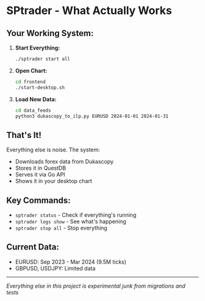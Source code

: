 # SPtrader - What Actually Works

## Your Working System:

1. **Start Everything:**
   ```bash
   ./sptrader start all
   ```

2. **Open Chart:**
   ```bash
   cd frontend
   ./start-desktop.sh
   ```

3. **Load New Data:**
   ```bash
   cd data_feeds
   python3 dukascopy_to_ilp.py EURUSD 2024-01-01 2024-01-31
   ```

## That's It!

Everything else is noise. The system:
- Downloads forex data from Dukascopy
- Stores it in QuestDB 
- Serves it via Go API
- Shows it in your desktop chart

## Key Commands:
- `sptrader status` - Check if everything's running
- `sptrader logs show` - See what's happening
- `sptrader stop all` - Stop everything

## Current Data:
- EURUSD: Sep 2023 - Mar 2024 (9.5M ticks)
- GBPUSD, USDJPY: Limited data

---
*Everything else in this project is experimental junk from migrations and tests*